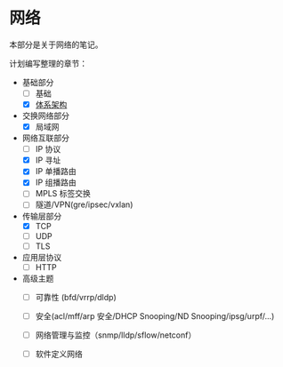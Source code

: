 # 网络
本部分是关于网络的笔记。

计划编写整理的章节：

- 基础部分
    - [ ] 基础
    - [x] [体系架构](/networking/arch.md)
- 交换网络部分
    - [x] 局域网
- 网络互联部分
    - [ ] IP 协议
    - [x] IP 寻址
    - [x] IP 单播路由
    - [x] IP 组播路由
    - [ ] MPLS 标签交换
    - [ ] 隧道/VPN(gre/ipsec/vxlan)
- 传输层部分
    - [x] TCP
    - [ ] UDP
    - [ ] TLS
- 应用层协议
    - [ ] HTTP 
- 高级主题
    - [ ] 可靠性 (bfd/vrrp/dldp)
    - [ ] 安全(acl/mff/arp 安全/DHCP Snooping/ND Snooping/ipsg/urpf/...)
    - [ ] 网络管理与监控（snmp/lldp/sflow/netconf）
    - [ ] 软件定义网络

